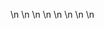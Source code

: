 

















































\n
\n
\n
\n
\n
\n
\n
\n








































































































































































































































































































































































































